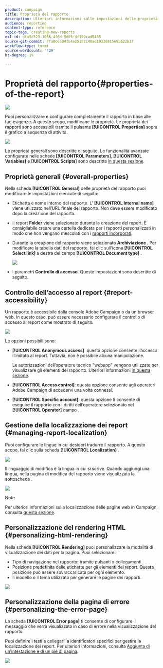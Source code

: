 ```yaml
---
product: campaign
title: Proprietà del rapporto
description: Ulteriori informazioni sulle impostazioni delle proprietà del report
audience: reporting
content-type: reference
topic-tags: creating-new-reports
exl-id: dfa9d329-1086-4f6d-9d03-df159cad5495
source-git-commit: 7fa8cea04fb4e25187c48ad19330815e9b522b37
workflow-type: tm+mt
source-wordcount: '429'
ht-degree: 1%

---
```


# Proprietà del rapporto{#properties-of-the-report}

![](../../assets/common.svg)

Puoi personalizzare e configurare completamente il rapporto in base alle tue esigenze. A questo scopo, modificane le proprietà. Le proprietà dei rapporti sono accessibili tramite il pulsante **[!UICONTROL Properties]** sopra il grafico a sequenza di attività.

![](assets/s_ncs_advuser_report_properties_01.png)

Le proprietà generali sono descritte di seguito. Le funzionalità avanzate configurate nelle schede **[!UICONTROL Parameters]**, **[!UICONTROL Variables]** e **[!UICONTROL Scripts]** sono descritte [in questa sezione](../../reporting/using/advanced-functionalities.md).

## Proprietà generali {#overall-properties}

Nella scheda **[!UICONTROL General]** delle proprietà del rapporto puoi modificare le impostazioni elencate di seguito:

* Etichetta e nome interno del rapporto. L’ **[!UICONTROL Internal name]** viene utilizzato nell’URL finale del rapporto. Non deve essere modificato dopo la creazione del rapporto.

* Il report **Folder** viene selezionato durante la creazione del report. È consigliabile creare una cartella dedicata per i rapporti personalizzati in modo che non vengano mescolati con i [rapporti incorporati](../../reporting/using/about-campaign-built-in-reports.md).

* Durante la creazione del rapporto viene selezionato **Archiviazione** . Per modificare la tabella dati del rapporto, fai clic sull&#39;icona **[!UICONTROL Select link]** a destra del campo **[!UICONTROL Document type]** .

   ![](assets/s_ncs_advuser_report_properties_02.png)

* I parametri **Controllo di accesso**. Queste impostazioni sono descritte di seguito.

## Controllo dell’accesso al report {#report-accessibility}

Un rapporto è accessibile dalla console Adobe Campaign o da un browser web. In questo caso, può essere necessario configurare il controllo di accesso al report come mostrato di seguito.

![](assets/s_ncs_advuser_report_properties_02b.png)

Le opzioni possibili sono:

* **[!UICONTROL Anonymous access]**: questa opzione consente l’accesso illimitato al report. Tuttavia, non è possibile alcuna manipolazione.

   Le autorizzazioni dell’operatore tecnico &quot;webapp&quot; vengono utilizzate per visualizzare gli elementi del rapporto. Ulteriori informazioni [in questa sezione](../../platform/using/access-management-operators.md).

* **[!UICONTROL Access control]**: questa opzione consente agli operatori Adobe Campaign di accedervi una volta connessi.
* **[!UICONTROL Specific account]**: questa opzione ti consente di eseguire il rapporto con i diritti dell’operatore selezionato nel  **[!UICONTROL Operator]** campo .

## Gestione della localizzazione dei report {#managing-report-localization}

Puoi configurare le lingue in cui desideri tradurre il rapporto. A questo scopo, fai clic sulla scheda **[!UICONTROL Localization]** .

![](assets/s_ncs_advuser_report_properties_06.png)

Il linguaggio di modifica è la lingua in cui si scrive. Quando aggiungi una lingua, nella pagina di modifica del rapporto viene visualizzata la sottoscheda .

![](assets/s_ncs_advuser_report_properties_05a.png)

>[!NOTE]
>
>Per ulteriori informazioni sulla localizzazione delle pagine web in Campaign, consulta [questa sezione](../../web/using/translating-a-web-form.md).

## Personalizzazione del rendering HTML {#personalizing-html-rendering}

Nella scheda **[!UICONTROL Rendering]** puoi personalizzare la modalità di visualizzazione dei dati per la pagina. Puoi selezionare:

* Tipo di navigazione nel rapporto: tramite pulsanti o collegamenti.
* Posizione predefinita delle etichette per gli elementi del report. Questa posizione può essere sovraccaricata per ogni elemento.
* Il modello o il tema utilizzato per generare le pagine dei rapporti.

![](assets/s_ncs_advuser_report_properties_08.png)

## Personalizzazione della pagina di errore {#personalizing-the-error-page}

La scheda **[!UICONTROL Error page]** ti consente di configurare il messaggio che verrà visualizzato in caso di errore nella visualizzazione del rapporto.

Puoi definire i testi e collegarli a identificatori specifici per gestire la localizzazione dei report. Per ulteriori informazioni, consulta [Aggiunta di un’intestazione e di un piè di pagina](../../reporting/using/element-layout.md#adding-a-header-and-a-footer).

![](assets/s_ncs_advuser_report_properties_11.png)
